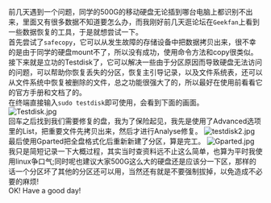 前几天遇到一个问题，同学的500G的移动硬盘无论插到哪台电脑上都识别不出来，里面又有很多数据不知道要怎么办，而我刚好前几天逛论坛在`Geekfan`上看到一些数据恢复的工具，于是就想尝试一下。   
首先尝试了`safecopy`，它可以从发生故障的存储设备中把数据拷贝出来，很不幸的是由于同学的硬盘mount不了，所以没有成功，使用命令方法和copy很类似。   
接下来就是立功的Testdisk了，它可以解决一些由于分区原因而导致硬盘无法访问的问题，可以帮助你恢复丢失的分区，恢复主引导记录，以及文件系统表，还可以从文件系统中恢复被删除的文件，总之功能很强大了的，所以最好在使用前看看它的官方手册和文档了的。   
在终端直接输入`sudo testdisk`即可使用，会看到下面的画面。  
![Testdisk.jpg](https://s3.amazonaws.com/logdown-production/user/3286/blog/3333/post/84325/Isy2eoFLTgS42lrxZXbS_Testdisk.jpg)      
回车之后找到我们需要修复的盘，我为了保险起见，我先是使用了Advanced选项里的List，把重要文件先拷贝出来，然后才进行Analyse修复。
![testdisk2.jpg](https://s3.amazonaws.com/logdown-production/user/3286/blog/3333/post/84325/YnQKHFI5SyiSYLeZclg8_testdisk2.jpg)  
最后使用Gparted把全盘格式化后重新新建了分区，算是完工。
![Gparted.jpg](https://s3.amazonaws.com/logdown-production/user/3286/blog/3333/post/84325/TlGhBaBrRlSp3PRNzMIR_Gparted.jpg)  
我只是简短记录一下大概过程，其实当时查资料远不止这么简单，也算为平时我使用linux争口气;同时呢也建议大家500G这么大的硬盘还是应该分一下区，那样的话一个分区坏了其他的分区还可以用，当然还有就是不要强制拔掉，以免造成不必要的麻烦!   
OK! Have a good day!
